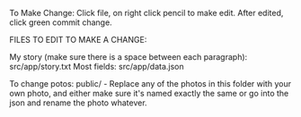 To Make Change:
Click file, on right click pencil to make edit. After edited, click green commit change.

FILES TO EDIT TO MAKE A CHANGE:

My story (make sure there is a space between each paragraph): src/app/story.txt
Most fields: src/app/data.json

To change potos: public/ - Replace any of the photos in this folder with your own photo, and either make sure it's named exactly the same or go into the json and rename the photo whatever.
